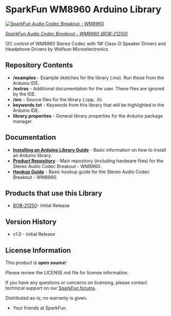 SparkFun WM8960 Arduino Library
========================================

[![SparkFun Audio Codec Breakout - WM8960](https://cdn.sparkfun.com/assets/parts/2/1/0/1/0/21250-_BOB_SparkFun_Audio_Codec_Breakout-_01.jpg)](https://www.sparkfun.com/products/21250)

[*SparkFun Audio Codec Breakout - WM8960 (BOB-21250)*](https://www.sparkfun.com/products/21250)

I2C control of WM8960 Stereo Codec with 1W Class-D Speaker Drivers and Headphone Drivers by Wolfson Microelectronics



Repository Contents
-------------------

* **/examples** - Example sketches for the library (.ino). Run these from the Arduino IDE. 
* **/extras** - Additional documentation for the user. These files are ignored by the IDE. 
* **/src** - Source files for the library (.cpp, .h).
* **keywords.txt** - Keywords from this library that will be highlighted in the Arduino IDE. 
* **library.properties** - General library properties for the Arduino package manager. 



Documentation
--------------

* **[Installing an Arduino Library Guide](https://learn.sparkfun.com/tutorials/installing-an-arduino-library)** - Basic information on how to install an Arduino library.
* **[Product Repository](https://github.com/sparkfun/SparkFun_Audio_Codec_Breakout_WM8960)** - Main repository (including hardware files) for the Stereo Audio Codec Breakout - WM8960.
* **[Hookup Guide](https://learn.sparkfun.com/tutorials/2761)** - Basic hookup guide for the Stereo Audio Codec Breakout - WM8960.



Products that use this Library
--------------

* [BOB-21250](https://www.sparkfun.com/products/21250)- Initial Release



Version History
---------------
* v1.0 - Initial Release 



License Information
-------------------

This product is _**open source**_! 

Please review the LICENSE.md file for license information. 

If you have any questions or concerns on licensing, please contact technical support on our [SparkFun forums](https://forum.sparkfun.com/viewforum.php?f=152).

Distributed as-is; no warranty is given.

- Your friends at SparkFun.

_<COLLABORATION CREDIT>_

